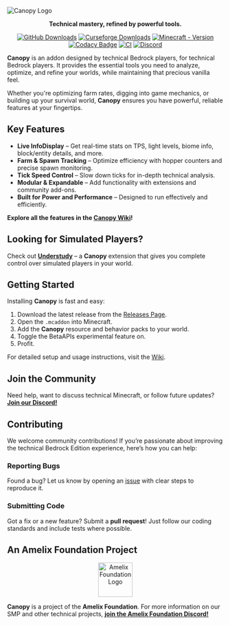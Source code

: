 ![Canopy Logo](./canopylogo_banner.jpg)

<div align="center">
  <p><b>Technical mastery, refined by powerful tools.</b></p>

  [![GitHub Downloads](https://img.shields.io/github/downloads/ForestOfLight/Canopy/total?label=Github%20downloads&logo=github)](https://github.com/ForestOfLight/Canopy/releases/latest)
  [![Curseforge Downloads](https://cf.way2muchnoise.eu/full_1062078_downloads.svg)](https://www.curseforge.com/minecraft-bedrock/addons/canopy)
  [![Minecraft - Version](https://img.shields.io/badge/Minecraft-v1.21.120_(Bedrock)-brightgreen)](https://feedback.minecraft.net/hc/en-us/sections/360001186971-Release-Changelogs)
  [![Codacy Badge](https://app.codacy.com/project/badge/Grade/d674d2720001423a9590dcaa6e7edbaf)](https://app.codacy.com/gh/ForestOfLight/Canopy/dashboard?utm_source=gh&utm_medium=referral&utm_content=&utm_campaign=Badge_grade)
  [![CI](https://github.com/ForestOfLight/Canopy/actions/workflows/ci.yml/badge.svg)](https://github.com/ForestOfLight/Canopy/actions/workflows/ci.yml)
  [![Discord](https://badgen.net/discord/members/9KGche8fxm?icon=discord&label=Discord&list=what)](https://discord.gg/9KGche8fxm)
</div>

**Canopy** is an addon designed by technical Bedrock players, for technical Bedrock players. It provides the essential tools you need to analyze, optimize, and refine your worlds, while maintaining that precious vanilla feel.

Whether you're optimizing farm rates, digging into game mechanics, or building up your survival world, **Canopy** ensures you have powerful, reliable features at your fingertips.

## Key Features

- **Live InfoDisplay** – Get real-time stats on TPS, light levels, biome info, block/entity details, and more.
- **Farm & Spawn Tracking** – Optimize efficiency with hopper counters and precise spawn monitoring.
- **Tick Speed Control** – Slow down ticks for in-depth technical analysis.
- **Modular & Expandable** – Add functionality with extensions and community add-ons.
- **Built for Power and Performance** – Designed to run effectively and efficiently.

**Explore all the features in the [Canopy Wiki](https://github.com/ForestOfLight/Canopy/wiki)!**

## Looking for Simulated Players?

Check out **[Understudy](https://github.com/ForestOfLight/Understudy)** – a **Canopy** extension that gives you complete control over simulated players in your world.

## Getting Started

Installing **Canopy** is fast and easy:

1. Download the latest release from the [Releases Page](https://github.com/ForestOfLight/Canopy/releases).
2. Open the `.mcaddon` into Minecraft.
3. Add the **Canopy** resource and behavior packs to your world.
4. Toggle the BetaAPIs experimental feature on.
5. Profit.

For detailed setup and usage instructions, visit the [Wiki](https://github.com/ForestOfLight/Canopy/wiki/Installation-&-Updates).

## Join the Community

Need help, want to discuss technical Minecraft, or follow future updates? [**Join our Discord!**](https://discord.gg/9KGche8fxm)

## Contributing

We welcome community contributions! If you’re passionate about improving the technical Bedrock Edition experience, here’s how you can help:

### Reporting Bugs

Found a bug? Let us know by opening an [issue](https://github.com/ForestOfLight/Canopy/issues) with clear steps to reproduce it.

### Submitting Code

Got a fix or a new feature? Submit a **pull request**! Just follow our coding standards and include tests where possible.

## An Amelix Foundation Project

<div align="center">
  <a href="https://discord.gg/FabqwVzgyD">
    <img src="./amelix-logo.gif" alt="Amelix Foundation Logo" width="80" height="80">
  </a>
</div>

**Canopy** is a project of the **Amelix Foundation**. For more information on our SMP and other technical projects, [**join the Amelix Foundation Discord!**](https://discord.gg/FabqwVzgyD)
